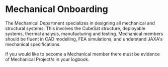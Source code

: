 # Mechanical Onboarding

The Mechanical Department specializes in designing all mechanical and structural systems. This involves the CubeSat structure, deployable systems, thermal analysis, 
manufacturing and testing. 
Mechanical members should be fluent in CAD modelling, FEA simulations, and understand JAXA's mechanical specifications.

If you would like to become a Mechanical member there must be evidence of Mechanical Project/s in your logbook.
